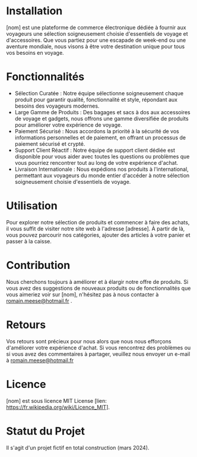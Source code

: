 # Installation

[nom] est une plateforme de commerce électronique dédiée à fournir aux voyageurs une sélection soigneusement choisie d'essentiels de voyage et d'accessoires. Que vous partiez pour une escapade de week-end ou une aventure mondiale, nous visons à être votre destination unique pour tous vos besoins en voyage.

# Fonctionnalités

- Sélection Curatée : Notre équipe sélectionne soigneusement chaque produit pour garantir qualité, fonctionnalité et style, répondant aux besoins des voyageurs modernes.
- Large Gamme de Produits : Des bagages et sacs à dos aux accessoires de voyage et gadgets, nous offrons une gamme diversifiée de produits pour améliorer votre expérience de voyage.
- Paiement Sécurisé : Nous accordons la priorité à la sécurité de vos informations personnelles et de paiement, en offrant un processus de paiement sécurisé et crypté.
- Support Client Réactif : Notre équipe de support client dédiée est disponible pour vous aider avec toutes les questions ou problèmes que vous pourriez rencontrer tout au long de votre expérience d'achat.
- Livraison Internationale : Nous expédions nos produits à l'international, permettant aux voyageurs du monde entier d'accéder à notre sélection soigneusement choisie d'essentiels de voyage.

# Utilisation

Pour explorer notre sélection de produits et commencer à faire des achats, il vous suffit de visiter notre site web à l'adresse [adresse]. À partir de là, vous pouvez parcourir nos catégories, ajouter des articles à votre panier et passer à la caisse.

# Contribution

Nous cherchons toujours à améliorer et à élargir notre offre de produits. Si vous avez des suggestions de nouveaux produits ou de fonctionnalités que vous aimeriez voir sur [nom], n'hésitez pas à nous contacter à romain.meese@hotmail.fr .

# Retours

Vos retours sont précieux pour nous alors que nous nous efforçons d'améliorer votre expérience d'achat. Si vous rencontrez des problèmes ou si vous avez des commentaires à partager, veuillez nous envoyer un e-mail à romain.meese@hotmail.fr

# Licence

[nom] est sous licence MIT License [lien: https://fr.wikipedia.org/wiki/Licence_MIT].

# Statut du Projet

Il s'agit d'un projet fictif en total construction (mars 2024).